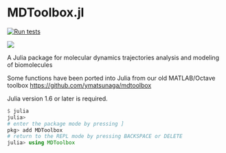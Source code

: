 # MDToolbox.jl

[![Run tests](https://github.com/matsunagalab/MDToolbox.jl/actions/workflows/runtests.yml/badge.svg?branch=master)](https://github.com/matsunagalab/MDToolbox.jl/actions/workflows/runtests.yml)
<!-- [![](https://img.shields.io/badge/docs-stable-blue.svg)](https://www.bio.ics.saitama-u.ac.jp/MDToolbox.jl/stable/) -->
[![](https://img.shields.io/badge/docs-dev-blue.svg)](https://www.bio.ics.saitama-u.ac.jp/MDToolbox.jl/dev/)

A Julia package for molecular dynamics trajectories analysis and modeling of biomolecules

Some functions have been ported into Julia from our old MATLAB/Octave toolbox https://github.com/ymatsunaga/mdtoolbox

Julia version 1.6 or later is required. 
```julia
$ julia
julia> 
# enter the package mode by pressing ]
pkg> add MDToolbox
# return to the REPL mode by pressing BACKSPACE or DELETE
julia> using MDToolbox
```
